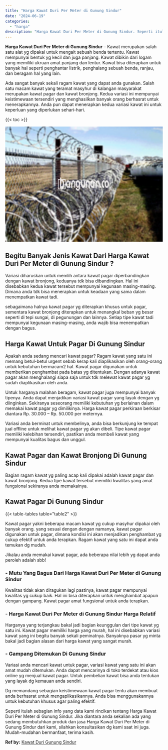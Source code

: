 ```yaml
---
title: "Harga Kawat Duri Per Meter di Gunung Sindur"
date: "2024-06-19"
categories: 
  - "harga"
description: "Harga Kawat Duri Per Meter di Gunung Sindur. Seperti itulah sebagian info yang data kami rincikan tentang Harga Kawat Duri Per Meter di Gunung Sindur. Jika d..."
---
```


**Harga Kawat Duri Per Meter di Gunung Sindur** – Kawat merupakan salah satu alat yg dipakai untuk mengait sebuah benda tertentu. Kawat mempunyai bentuk yg kecil dan juga panjang. Kawat dibikin dari logam yang memiliki ukruan amat panjang dan lentur. Kawat bisa diterapkan untuk banyak hal seperti penghantar listrik, penghalang sebuah benda, ranjau, dan beragam hal yang lain.

Ada sangat banyak sekali ragam kawat yang dapat anda gunakan. Salah satu macam kawat yang teramat masyhur di kalangan masyarakat merupakan kawat pagar dan kawat bronjong. Kedua variasi ini mempunyai keistimewaan tersendiri yang menghasilkan banyak orang berhasrat untuk menerapkannya. Anda pun dapat menerapkan kedua variasi kawat ini untuk keperluan yang diperlukan sehari-hari.

{{< toc >}}

![Harga Kawat Duri Per Meter di Gunung Sindur](/images/jual-kawat-murah43.png)

## Begitu Banyak Jenis Kawat Dari Harga Kawat Duri Per Meter di Gunung Sindur ?

Variasi diharuskan untuk memlih antara kawat pagar diperbandingkan dengan kawat bronjong, keduanya tdk bisa dibandingkan. Hal ini disebabkan kedua kawat tersebut mempunyai kegunaan masing-masing. Dimana anda tdk bisa menerapkan untuk keadaan yang sama dalam menempatkan kawat tadi.

sebagaimana halnya kawat pagar yg diterapkan khusus untuk pagar, sementara kawat bronjong diterapkan untuk menangkal beban yg besar seperti di tepi sungai, di pegunungan dan lainnya. Setiap tipe kawat tadi mempunyai kegunaan masing-masing, anda wajib bisa menempatkan dengan bagus.

## Harga Kawat Untuk Pagar Di Gunung Sindur

Apakah anda sedang mencari kawat pagar? Ragam kawat yang satu ini memang betul-betul urgent sebab kerap kali diaplikasikan oleh orang-orang untuk kebutuhan bermacam2 hal. Kawat pagar digunakan untuk memberikan penghambat pada batas yg ditentukan. Dengan adanya kawat pagar akan menghalangi siapa saja untuk tdk melewat kawat pagar yg sudah diaplikasikan oleh anda.

Untuk harganya malahan beragam, kawat pagar juga mempunyai banyak tipenya. Anda dapat menjadikan variasi kawat pagar yang layak dengan yg diinginkan. Sekiranya seseorang memiliki kebutuhan yg berlainan dalam memakai kawat pagar yg dimilikinya. Harga kawat pagar perkiraan berkisar diantara Rp. 30.000 – Rp. 50.000 per meternya.

Variasi anda berminat untuk membelinya, anda bisa berkunjung ke tempat jual offline untuk melihat kawat pagar yg akan dibeli. Tipe kawat pagar memiliki kelebihan tersendiri, pastikan anda membeli kawat yang mempunyai kualitas bagus dan unggul.

## Kawat Pagar dan Kawat Bronjong Di Gunung Sindur

Bagian ragam kawat yg paling acap kali dipakai adalah kawat pagar dan kawat bronjong. Kedua tipe kawat tersebut memiliki kwalitas yang amat fungsional sekiranya anda memakainya.

## Kawat Pagar Di Gunung Sindur

{{< table-tables table="table2" >}}

Kawat pagar yakni beberapa macam kawat yg cukup masyhur dipakai oleh banyak orang. yang sesuai dengan dengan namanya, kawat pagar digunakan untuk pagar, dimana kondisi ini akan menjadikan penghambat yg cukup efektif untuk anda terapkan. Ragam kawat yang satu ini dapat anda temukan dg mudah.

Jikalau anda memakai kawat pagar, ada beberapa nilai lebih yg dapat anda peroleh adalah sbb!

### \- Mutu Yang Bagus Dari Harga Kawat Duri Per Meter di Gunung Sindur

Kwalitas tidak akan diragukan lagi pastinya, kawat pagar mempunyai kwalitas yg cukup baik. Hal ini bisa diterapkan untuk menghambat apapun dengan gampang. Kawat pagar amat fungsional untuk anda terapkan.

### \- Harga Kawat Duri Per Meter di Gunung Sindur Harga Relatif

Harganya yang terjangkau bakal jadi bagian keunggulan dari tipe kawat yg satu ini. Kawat pagar memiliki harga yang murah, hal ini disebabkan variasi kawat yang ini begitu banyak sekali peminatnya. Banyaknya pasar yg minta bakal jadi bagian alasan dari harga kawat yang sangat murah.

### \- Gampang Ditemukan Di Gunung Sindur

Variasi anda mencari kawat untuk pagar, variasi kawat yang satu ini akan amat mudah ditemukan. Anda dapat mencarinya di toko terdekat atau kios online yg menjual kawat pagar. Untuk pembelian kawat bisa anda tentukan yang layak dg kemauan anda sendiri.

Dg memandang sebagian keistimewaan kawat pagar tentu akan membuat anda berhasrat untuk mengaplikasikannya. Anda bisa menggunakannya untuk kebutuhan khusus agar paling efektif.

Seperti itulah sebagian info yang data kami rincikan tentang Harga Kawat Duri Per Meter di Gunung Sindur. Jika diantara anda sekalian ada yang sedang membutuhkan produk dan jasa Harga Kawat Duri Per Meter di Gunung Sindur dari kami, silahkan konsultasikan dg kami saat ini juga. Mudah-mudahan bermanfaat, terima kasih.

**Ref by:** [Kawat Duri Gunung Sindur](https://id.wikipedia.org/wiki/Kawat)
